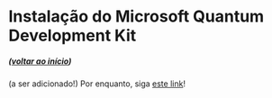 # Instalação do Microsoft Quantum Development Kit
##### ([voltar ao início](http://quantico.prins.ninja))<br>
(a ser adicionado!)
Por enquanto, siga [este link](https://docs.microsoft.com/pt-br/quantum/install-guide/)!
